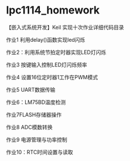 # lpc1114_homework
【嵌入式系统开发】Keil 实现十次作业详细代码目录

作业1 利用delay()函数实现led闪烁

作业2：利用系统节拍定时器实现LED灯闪烁

作业3 按键输入控制LED灯闪烁频率

作业4 设置16位定时器1工作在PWM模式

作业5 UART数据传输

作业6：LM75BD温度检测

作业7FLASH存储器操作

作业8 ADC模数转换

作业9  电源管理与功率控制

作业10：RTC时间设置与读取
